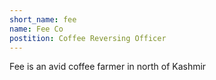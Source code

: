 ```yaml
---
short_name: fee
name: Fee Co
postition: Coffee Reversing Officer
---
```

Fee is an avid coffee farmer in north of Kashmir
